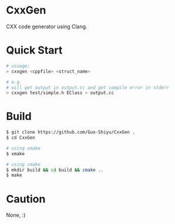 # CxxGen
CXX code generator using Clang.

# Quick Start
```sh
# usuage:
> cxxgen <cppfile> <struct_name> 

# e.g.
# will get output in output.cc and get compile error in stderr 
> cxxgen test/simple.h EClass > output.cc

```


# Build 
```sh 
$ git clone https://github.com/Guo-Shiyu/CxxGen .
$ cd CxxGen

# using xmake 
$ xmake 

# using cmake 
$ mkdir build && cd build && cmake .. 
$ make 
```

# Caution 
None, :)  


